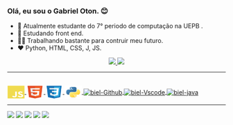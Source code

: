 ### Olá, eu sou o Gabriel Oton. 😊



- 🔭 Atualmente estudante do 7° periodo de computação na UEPB .
- 📖 Estudando front end.
- 💪🏼 Trabalhando bastante para contruir meu futuro.
- ❤️  Python, HTML, CSS, J, JS.



 <div align="center">
  <a href="https://github.com/gabrieloto">
  <img height="160em" src="https://github-readme-stats.vercel.app/api?username=gabrieloto&show_icons=true&theme=cobalt&include_all_commits=true&count_private=true"/>
  <img height="160em" src="https://github-readme-stats.vercel.app/api/top-langs/?username=gabrieloto&layout=compact&langs_count=7&theme=cobalt"/>
 </div>

------------------------------------------------------------------------------------------------------------------------------------------------------
  <div style="display: inline_block"><br>
  <img align="center" alt="biel-Js" height="30" width="40" src="https://raw.githubusercontent.com/devicons/devicon/master/icons/javascript/javascript-plain.svg">
  <img align="center" alt="biel-HTML" height="30" width="40" src="https://raw.githubusercontent.com/devicons/devicon/master/icons/html5/html5-original.svg">
  <img align="center" alt="biel-CSS" height="30" width="40" src="https://raw.githubusercontent.com/devicons/devicon/master/icons/css3/css3-original.svg">
  <img align="center" alt="biel-Python" height="30" width="40" src="https://raw.githubusercontent.com/devicons/devicon/master/icons/python/python-original.svg">
  <img align="center" alt="biel-Github" height="30" width="40" src="https://cdn.jsdelivr.net/gh/devicons/devicon/icons/github/github-original.svg"/> 
  <img align="center" alt="biel-Vscode" height="30" width="40" src="https://cdn.jsdelivr.net/gh/devicons/devicon/icons/vscode/vscode-original.svg" />
  <img align="center" alt="biel-java" height="30" width="40" src= "https://cdn.jsdelivr.net/gh/devicons/devicon/icons/java/java-original-wordmark.svg" />
           
------------------------------------------------------------------------------------------------------------------------------------------------------


  </div>
  
  
  
<div> 
  
  <a href="https://www.instagram.com/gabriel_oton/" target="_blank"><img src="https://img.shields.io/badge/-Instagram-%23E4405F?style=for-the-badge&logo=instagram&logoColor=white" target="_blank"></a>
 <a href="https://discord.com/channels/@me" target="_blank"><img src="https://img.shields.io/badge/Discord-7289DA?style=for-the-badge&logo=discord&logoColor=white" target="_blank"></a> 
  <a href = "gabrielotonfreitas12345@gmail.com"><img src="https://img.shields.io/badge/Gmail-D14836?style=for-the-badge&logo=gmail&logoColor=white" target="_blank"></a>
  <a href="https://www.linkedin.com/in/gabriel-oton-88695a21a/" target="_blank"><img src="https://img.shields.io/badge/-LinkedIn-%230077B5?style=for-the-badge&logo=linkedin&logoColor=white" target="_blank"></a> 
  <a href="https://web.whatsapp.com/" target ="_blank"><img src="https://img.shields.io/badge/WhatsApp-25D366?style=for-the-badge&logo=whatsapp&logoColor=white" target ="_blank">
</div>
